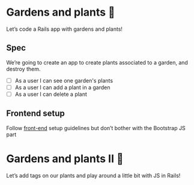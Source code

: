 # Gardens and plants 🌴

Let’s code a Rails app with gardens and plants!


## Spec

We’re going to create an app to create plants associated to a garden, and destroy them.

- [ ] As a user I can see one garden's plants
- [ ] As a user I can add a plant in a garden
- [ ] As a user I can delete a plant

## Frontend setup

Follow [front-end](https://github.com/lewagon/rails-stylesheets/blob/master/README.md) setup guidelines but don’t bother with the Bootstrap JS part

# Gardens and plants II 🌴

Let’s add tags on our plants and play around a little bit with JS in Rails!
